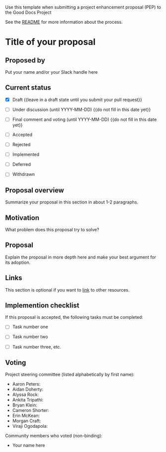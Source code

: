 Use this template when submitting a project enhancement proposal (PEP) to the Good Docs Project

See the [README](README.md) for more information about the process.

# Title of your proposal

## Proposed by

Put your name and/or your Slack handle here


## Current status

- [x] Draft {{leave in a draft state until you submit your pull request}}
- [ ] Under discussion (until YYYY-MM-DD) {{do not fill in this date yet}}
- [ ] Final comment and voting (until YYYY-MM-DD) {{do not fill in this date yet}}
- [ ] Accepted
- [ ] Rejected
- [ ] Implemented
- [ ] Deferred
- [ ] Withdrawn


## Proposal overview

Summarize your proposal in this section in about 1-2 paragraphs.


## Motivation

What problem does this proposal try to solve?


## Proposal

Explain the proposal in more depth here and make your best argument for its adoption.


## Links

This section is optional if you want to [link](https://example.com) to other resources.


## Implemention checklist

If this proposal is accepted, the following tasks must be completed:

- [ ] Task number one
- [ ] Task number two
- [ ] Task number three, etc.


## Voting

Project steering committee (listed alphabetically by first name):

- Aaron Peters:
- Aidan Doherty:
- Alyssa Rock:
- Ankita Tripathi:
- Bryan Klein:
- Cameron Shorter:
- Erin McKean:
- Morgan Craft:
- Viraji Ogodapola:

Community members who voted (non-binding):

- Your name here
